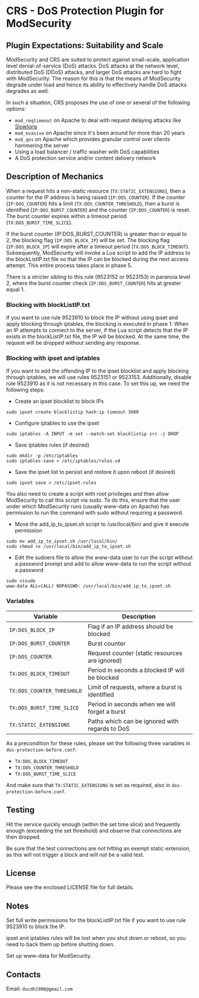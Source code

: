 # CRS - DoS Protection Plugin for ModSecurity

## Plugin Expectations: Suitability and Scale

ModSecurity and CRS are suited to protect against small-scale, application level denial-of-service (DoS) attacks. DoS attacks at the network level, distributed DoS (DDoS) attacks, and larger DoS attacks are hard to fight with ModSecurity. The reason for this is that the means of ModSecurity degrade under load and hence its ability to effectively handle DoS attacks degrades as well.

In such a situation, CRS proposes the use of one or several of the following options:

- `mod_reqtimeout` on Apache to deal with request delaying attacks like [Slowloris](https://en.wikipedia.org/wiki/Slowloris_(computer_security))
- `mod_evasive` on Apache since it's been around for more than 20 years
- `mod_qos` on Apache which provides granular control over clients hammering the server
- Using a load balancer / traffic washer with DoS capabilities
- A DoS protection service and/or content delivery network

## Description of Mechanics

When a request hits a non-static resource (`TX:STATIC_EXTENSIONS`), then a counter for the IP address is being raised (`IP:DOS_COUNTER`). If the counter (`IP:DOS_COUNTER`) hits a limit (`TX:DOS_COUNTER_THRESHOLD`), then a burst is identified (`IP:DOS_BURST_COUNTER`) and the counter (`IP:DOS_COUNTER`) is reset. The burst counter expires within a timeout period (`TX:DOS_BURST_TIME_SLICE`).

If the burst counter (IP:DOS_BURST_COUNTER) is greater than or equal to 2, the blocking flag (`IP:DOS_BLOCK_IP`) will be set. The blocking flag (`IP:DOS_BLOCK_IP`) will expire after a timeout period (`TX:DOS_BLOCK_TIMEOUT`). Subsequently, ModSecurity will invoke a Lua script to add the IP address to the blockListIP.txt file so that the IP can be blocked during the next access attempt. This entire process takes place in phase 5.

There is a stricter sibling to this rule (9523152 or 9523153) in paranoia level 2, where the burst counter check (`IP:DOS_BURST_COUNTER`) hits at greater equal 1.

### Blocking with blockListIP.txt

If you want to use rule 9523910 to block the IP without using ipset and apply blocking through iptables, the blocking is executed in phase 1: When an IP attempts to connect to the server, if the Lua script detects that the IP exists in the blockListIP.txt file, the IP will be blocked. At the same time, the request will be dropped without sending any response.

### Blocking with ipset and iptables

If you want to add the offending IP to the ipset blocklist and apply blocking through iptables, we will use rules 9523151 or 9523153. Additionally, disable rule 9523910 as it is not necessary in this case. To set this up, we need the following steps:

- Create an ipset blocklist to block IPs

```
sudo ipset create blocklistip hash:ip timeout 3600
```

- Configure iptables to use the ipset

```
sudo iptables -A INPUT -m set --match-set blocklistip src -j DROP
```

- Save iptables rules (if desired)

```
sudo mkdir -p /etc/iptables
sudo iptables-save > /etc/iptables/rules.v4
```

- Save the ipset list to persist and restore it upon reboot (if desired)

```
sudo ipset save > /etc/ipset.rules
```

You also need to create a script with root privileges and then allow ModSecurity to call this script via sudo. To do this, ensure that the user under which ModSecurity runs (usually www-data on Apache) has permission to run the command with sudo without requiring a password.

- Move the add_ip_to_ipset.sh script to /usr/local/bin/ and give it execute permission

```
sudo mv add_ip_to_ipset.sh /usr/local/bin/
sudo chmod +x /usr/local/bin/add_ip_to_ipset.sh
```

- Edit the sudoers file to allow the www-data user to run the script without a password prompt and add to allow www-data to run the script without a password

```
sudo visudo
www-data ALL=(ALL) NOPASSWD: /usr/local/bin/add_ip_to_ipset.sh
```

### Variables

| Variable                   | Description                                                 |
| -------------------------- | ----------------------------------------------------------- |
| `IP:DOS_BLOCK_IP`          | Flag if an IP address should be blocked                     |
| `IP:DOS_BURST_COUNTER`     | Burst counter                                               |
| `IP:DOS_COUNTER`           | Request counter (static resources are ignored)              |
| `TX:DOS_BLOCK_TIMEOUT`     | Period in seconds a blocked IP will be blocked              |
| `TX:DOS_COUNTER_THRESHOLD` | Limit of requests, where a burst is identified              |
| `TX:DOS_BURST_TIME_SLICE`  | Period in seconds when we will forget a burst               |
| `TX:STATIC_EXTENSIONS`     | Paths which can be ignored with regards to DoS              |

As a precondition for these rules, please set the following three variables in `dos-protection-before.conf`:

- `TX:DOS_BLOCK_TIMEOUT`
- `TX:DOS_COUNTER_THRESHOLD`
- `TX:DOS_BURST_TIME_SLICE`

And make sure that `TX:STATIC_EXTENSIONS` is set as required, also in `dos-protection-before.conf`.

## Testing

Hit the service quickly enough (within the set time slice) and frequently enough (exceeding the set threshold) and observe that connections are then dropped.

Be sure that the test connections are _not_ hitting an exempt static extension, as this will not trigger a block and will not be a valid test.

## License

Please see the enclosed LICENSE file for full details.

## Notes

Set full write permissions for the blockListIP.txt file if you want to use rule 9523910 to block the IP.

ipset and iptables rules will be lost when you shut down or reboot, so you need to back them up before shutting down.

Set up www-data for ModSecurity.

## Contacts

Email: `ducdh1906@gmail.com`